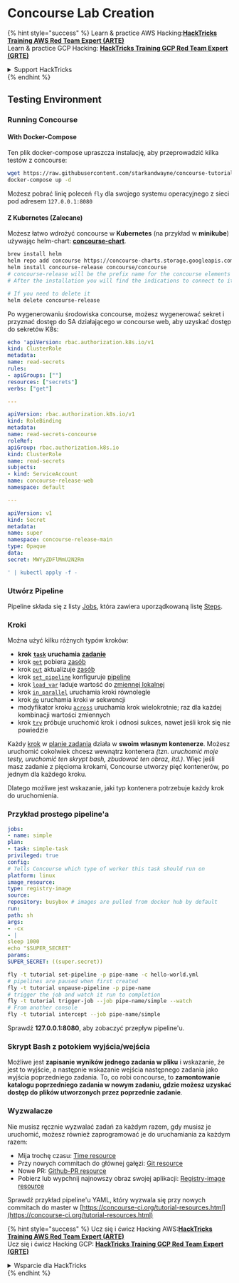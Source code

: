 # Concourse Lab Creation

{% hint style="success" %}
Learn & practice AWS Hacking:<img src="../../.gitbook/assets/image (1) (1).png" alt="" data-size="line">[**HackTricks Training AWS Red Team Expert (ARTE)**](https://training.hacktricks.xyz/courses/arte)<img src="../../.gitbook/assets/image (1) (1).png" alt="" data-size="line">\
Learn & practice GCP Hacking: <img src="../../.gitbook/assets/image (2).png" alt="" data-size="line">[**HackTricks Training GCP Red Team Expert (GRTE)**<img src="../../.gitbook/assets/image (2).png" alt="" data-size="line">](https://training.hacktricks.xyz/courses/grte)

<details>

<summary>Support HackTricks</summary>

* Check the [**subscription plans**](https://github.com/sponsors/carlospolop)!
* **Join the** 💬 [**Discord group**](https://discord.gg/hRep4RUj7f) or the [**telegram group**](https://t.me/peass) or **follow** us on **Twitter** 🐦 [**@hacktricks\_live**](https://twitter.com/hacktricks\_live)**.**
* **Share hacking tricks by submitting PRs to the** [**HackTricks**](https://github.com/carlospolop/hacktricks) and [**HackTricks Cloud**](https://github.com/carlospolop/hacktricks-cloud) github repos.

</details>
{% endhint %}

## Testing Environment

### Running Concourse

#### With Docker-Compose

Ten plik docker-compose upraszcza instalację, aby przeprowadzić kilka testów z concourse:
```bash
wget https://raw.githubusercontent.com/starkandwayne/concourse-tutorial/master/docker-compose.yml
docker-compose up -d
```
Możesz pobrać linię poleceń `fly` dla swojego systemu operacyjnego z sieci pod adresem `127.0.0.1:8080`

#### Z Kubernetes (Zalecane)

Możesz łatwo wdrożyć concourse w **Kubernetes** (na przykład w **minikube**) używając helm-chart: [**concourse-chart**](https://github.com/concourse/concourse-chart).
```bash
brew install helm
helm repo add concourse https://concourse-charts.storage.googleapis.com/
helm install concourse-release concourse/concourse
# concourse-release will be the prefix name for the concourse elements in k8s
# After the installation you will find the indications to connect to it in the console

# If you need to delete it
helm delete concourse-release
```
Po wygenerowaniu środowiska concourse, możesz wygenerować sekret i przyznać dostęp do SA działającego w concourse web, aby uzyskać dostęp do sekretów K8s:
```yaml
echo 'apiVersion: rbac.authorization.k8s.io/v1
kind: ClusterRole
metadata:
name: read-secrets
rules:
- apiGroups: [""]
resources: ["secrets"]
verbs: ["get"]

---

apiVersion: rbac.authorization.k8s.io/v1
kind: RoleBinding
metadata:
name: read-secrets-concourse
roleRef:
apiGroup: rbac.authorization.k8s.io
kind: ClusterRole
name: read-secrets
subjects:
- kind: ServiceAccount
name: concourse-release-web
namespace: default

---

apiVersion: v1
kind: Secret
metadata:
name: super
namespace: concourse-release-main
type: Opaque
data:
secret: MWYyZDFlMmU2N2Rm

' | kubectl apply -f -
```
### Utwórz Pipeline

Pipeline składa się z listy [Jobs](https://concourse-ci.org/jobs.html), która zawiera uporządkowaną listę [Steps](https://concourse-ci.org/steps.html).

### Kroki

Można użyć kilku różnych typów kroków:

* **krok** [**`task`**](https://concourse-ci.org/task-step.html) **uruchamia** [**zadanie**](https://concourse-ci.org/tasks.html)
* krok [`get`](https://concourse-ci.org/get-step.html) pobiera [zasób](https://concourse-ci.org/resources.html)
* krok [`put`](https://concourse-ci.org/put-step.html) aktualizuje [zasób](https://concourse-ci.org/resources.html)
* krok [`set_pipeline`](https://concourse-ci.org/set-pipeline-step.html) konfiguruje [pipeline](https://concourse-ci.org/pipelines.html)
* krok [`load_var`](https://concourse-ci.org/load-var-step.html) ładuje wartość do [zmiennej lokalnej](https://concourse-ci.org/vars.html#local-vars)
* krok [`in_parallel`](https://concourse-ci.org/in-parallel-step.html) uruchamia kroki równolegle
* krok [`do`](https://concourse-ci.org/do-step.html) uruchamia kroki w sekwencji
* modyfikator kroku [`across`](https://concourse-ci.org/across-step.html#schema.across) uruchamia krok wielokrotnie; raz dla każdej kombinacji wartości zmiennych
* krok [`try`](https://concourse-ci.org/try-step.html) próbuje uruchomić krok i odnosi sukces, nawet jeśli krok się nie powiedzie

Każdy [krok](https://concourse-ci.org/steps.html) w [planie zadania](https://concourse-ci.org/jobs.html#schema.job.plan) działa w **swoim własnym kontenerze**. Możesz uruchomić cokolwiek chcesz wewnątrz kontenera _(tzn. uruchomić moje testy, uruchomić ten skrypt bash, zbudować ten obraz, itd.)_. Więc jeśli masz zadanie z pięcioma krokami, Concourse utworzy pięć kontenerów, po jednym dla każdego kroku.

Dlatego możliwe jest wskazanie, jaki typ kontenera potrzebuje każdy krok do uruchomienia.

### Przykład prostego pipeline'a
```yaml
jobs:
- name: simple
plan:
- task: simple-task
privileged: true
config:
# Tells Concourse which type of worker this task should run on
platform: linux
image_resource:
type: registry-image
source:
repository: busybox # images are pulled from docker hub by default
run:
path: sh
args:
- -cx
- |
sleep 1000
echo "$SUPER_SECRET"
params:
SUPER_SECRET: ((super.secret))
```

```bash
fly -t tutorial set-pipeline -p pipe-name -c hello-world.yml
# pipelines are paused when first created
fly -t tutorial unpause-pipeline -p pipe-name
# trigger the job and watch it run to completion
fly -t tutorial trigger-job --job pipe-name/simple --watch
# From another console
fly -t tutorial intercept --job pipe-name/simple
```
Sprawdź **127.0.0.1:8080**, aby zobaczyć przepływ pipeline'u.

### Skrypt Bash z potokiem wyjścia/wejścia

Możliwe jest **zapisanie wyników jednego zadania w pliku** i wskazanie, że jest to wyjście, a następnie wskazanie wejścia następnego zadania jako wyjścia poprzedniego zadania. To, co robi concourse, to **zamontowanie katalogu poprzedniego zadania w nowym zadaniu, gdzie możesz uzyskać dostęp do plików utworzonych przez poprzednie zadanie**.

### Wyzwalacze

Nie musisz ręcznie wyzwalać zadań za każdym razem, gdy musisz je uruchomić, możesz również zaprogramować je do uruchamiania za każdym razem:

* Mija trochę czasu: [Time resource](https://github.com/concourse/time-resource/)
* Przy nowych commitach do głównej gałęzi: [Git resource](https://github.com/concourse/git-resource)
* Nowe PR: [Github-PR resource](https://github.com/telia-oss/github-pr-resource)
* Pobierz lub wypchnij najnowszy obraz swojej aplikacji: [Registry-image resource](https://github.com/concourse/registry-image-resource/)

Sprawdź przykład pipeline'u YAML, który wyzwala się przy nowych commitach do master w [https://concourse-ci.org/tutorial-resources.html](https://concourse-ci.org/tutorial-resources.html)

{% hint style="success" %}
Ucz się i ćwicz Hacking AWS:<img src="../../.gitbook/assets/image (1) (1).png" alt="" data-size="line">[**HackTricks Training AWS Red Team Expert (ARTE)**](https://training.hacktricks.xyz/courses/arte)<img src="../../.gitbook/assets/image (1) (1).png" alt="" data-size="line">\
Ucz się i ćwicz Hacking GCP: <img src="../../.gitbook/assets/image (2).png" alt="" data-size="line">[**HackTricks Training GCP Red Team Expert (GRTE)**<img src="../../.gitbook/assets/image (2).png" alt="" data-size="line">](https://training.hacktricks.xyz/courses/grte)

<details>

<summary>Wsparcie dla HackTricks</summary>

* Sprawdź [**plany subskrypcyjne**](https://github.com/sponsors/carlospolop)!
* **Dołącz do** 💬 [**grupy Discord**](https://discord.gg/hRep4RUj7f) lub [**grupy telegram**](https://t.me/peass) lub **śledź** nas na **Twitterze** 🐦 [**@hacktricks\_live**](https://twitter.com/hacktricks\_live)**.**
* **Podziel się trikami hackingowymi, przesyłając PR do** [**HackTricks**](https://github.com/carlospolop/hacktricks) i [**HackTricks Cloud**](https://github.com/carlospolop/hacktricks-cloud) repozytoriów github.

</details>
{% endhint %}
